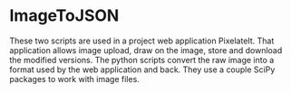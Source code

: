 ImageToJSON
===========

These two scripts are used in a project web application PixelateIt. That application allows image upload, draw on the image, store and download the modified versions.  The python scripts convert the raw image into a format used by the web application and back.  They use a couple SciPy packages to work with image files. 

